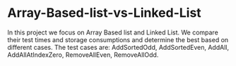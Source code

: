# Array-Based-list-vs-Linked-List
In this project we focus on Array Based list and Linked List. We compare their test times and storage consumptions and determine the best based on different cases. The test cases are: AddSortedOdd, AddSortedEven, AddAll, AddAllAtIndexZero, RemoveAllEven, RemoveAllOdd.   
